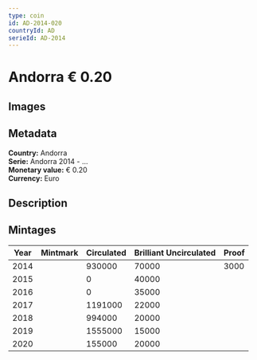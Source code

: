 ```yaml
---
type: coin
id: AD-2014-020
countryId: AD
serieId: AD-2014
---
```


# Andorra € 0.20

## Images


## Metadata

**Country:** Andorra\
**Serie:** Andorra 2014 - ...\
**Monetary value:** € 0.20\
**Currency:** Euro

## Description


## Mintages

| Year | Mintmark | Circulated | Brilliant Uncirculated | Proof |
| ---- | -------- | ---------- | ---------------------- | ----- |
| 2014 |  | 930000| 70000 | 3000 |
| 2015 |  | 0| 40000 |  |
| 2016 |  | 0| 35000 |  |
| 2017 |  | 1191000| 22000 |  |
| 2018 |  | 994000| 20000 |  |
| 2019 |  | 1555000| 15000 |  |
| 2020 |  | 155000| 20000 |  |
